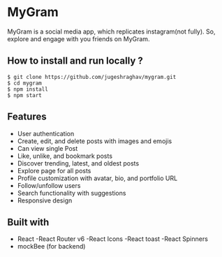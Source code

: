 # MyGram
MyGram is a social media app, which replicates instagram(not fully). So, explore and engage with you friends on MyGram.

## How to install and run locally ?

```
$ git clone https://github.com/jugeshraghav/mygram.git
$ cd mygram
$ npm install
$ npm start
```


## Features

- User authentication
- Create, edit, and delete posts with images and emojis
- Can view single Post
- Like, unlike, and bookmark posts
- Discover trending, latest, and oldest posts
- Explore page for all posts
- Profile customization with avatar, bio, and portfolio URL
- Follow/unfollow users
- Search functionality with suggestions
- Responsive design

## Built with
- React
-React Router v6
-React Icons
-React toast
-React Spinners
- mockBee (for backend)
